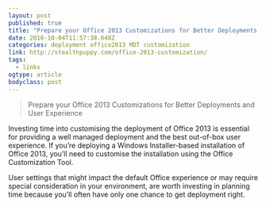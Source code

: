 ```yaml
---
layout: post 
published: true 
title: "Prepare your Office 2013 Customizations for Better Deployments and User Experience - Aaron Parker" 
date: 2016-10-04T11:57:38.648Z 
categories: deployment office2013 MDT customization
link: http://stealthpuppy.com/office-2013-customization/ 
tags:
  - links
ogtype: article 
bodyclass: post 
---
```


> Prepare your Office 2013 Customizations for Better Deployments and User Experience

Investing time into customising the deployment of Office 2013 is essential for providing a well managed deployment and the best out-of-box user experience. If you’re deploying a Windows Installer-based installation of Office 2013, you’ll need to customise the installation using the Office Customization Tool.

User settings that might impact the default Office experience or may require special consideration in your environment, are worth investing in planning time because you’ll often have only one chance to get deployment right.
